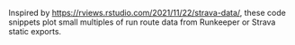 Inspired by https://rviews.rstudio.com/2021/11/22/strava-data/, these code snippets plot small multiples of run route data from Runkeeper or Strava static exports.
